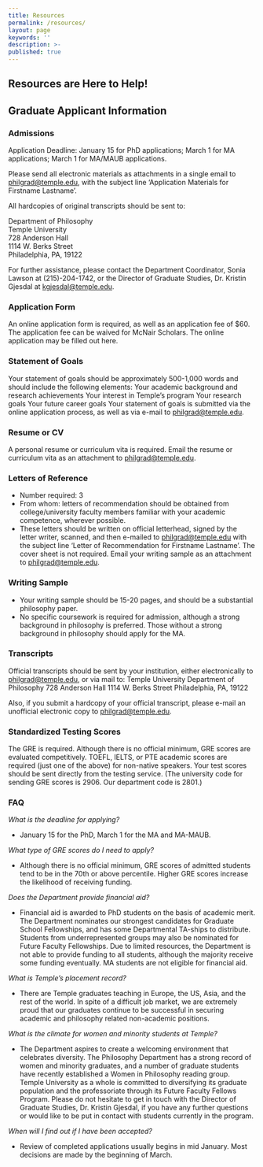 ```yaml
---
title: Resources
permalink: /resources/
layout: page
keywords: ''
description: >-
published: true
---
```

## Resources are Here to Help! 

## Graduate Applicant Information

### Admissions

Application Deadline: January 15 for PhD applications; March 1 for MA applications; March 1 for MA/MAUB applications.

Please send all electronic materials as attachments in a single email to [philgrad@temple.edu](philgrad@temple.edu), with the subject line ‘Application Materials for Firstname Lastname’.

All hardcopies of original transcripts should be sent to:

Department of Philosophy<br>
Temple University<br>
728 Anderson Hall<br>
1114 W. Berks Street<br>
Philadelphia, PA, 19122<br>

For further assistance, please contact the Department Coordinator, Sonia Lawson at (215)-204-1742, or the Director of Graduate Studies, Dr. Kristin Gjesdal at [kgjesdal@temple.edu](kgjesdal@temple.edu).

### Application Form

An online application form is required, as well as an application fee of $60. The application fee can be waived for McNair Scholars. The online application may be filled out here.

### Statement of Goals

Your statement of goals should be approximately 500-1,000 words and should include the following elements:
Your academic background and research achievements
Your interest in Temple’s program
Your research goals
Your future career goals
Your statement of goals is submitted via the online application process, as well as via e-mail to [philgrad@temple.edu](philgrad@temple.edu).

### Resume or CV

A personal resume or curriculum vita is required.
Email the resume or curriculum vita as an attachment to [philgrad@temple.edu](philgrad@temple.edu).

### Letters of Reference

- Number required: 3
- From whom: letters of recommendation should be obtained from college/university faculty members familiar with your academic competence, wherever possible.
- These letters should be written on official letterhead, signed by the letter writer, scanned, and then e-mailed to [philgrad@temple.edu](philgrad@temple.edu) with the subject line ‘Letter of Recommendation for Firstname Lastname’. The cover sheet is not required.
Email your writing sample as an attachment to [philgrad@temple.edu](philgrad@temple.edu).

### Writing Sample

- Your writing sample should be 15-20 pages, and should be a substantial philosophy paper.
- No specific coursework is required for admission, although a strong background in philosophy is preferred. Those without a strong background in philosophy should apply for the MA.

### Transcripts

Official transcripts should be sent by your institution, either electronically to [philgrad@temple.edu](philgrad@temple.edu), or via mail to:
Temple University
Department of Philosophy
728 Anderson Hall
1114 W. Berks Street
Philadelphia, PA, 19122

Also, if you submit a hardcopy of your official transcript, please e-mail an unofficial electronic copy to [philgrad@temple.edu](philgrad@temple.edu).

### Standardized Testing Scores

The GRE is required. Although there is no official minimum, GRE scores are evaluated competitively.
TOEFL, IELTS, or PTE academic scores are required (just one of the above) for non-native speakers.
Your test scores should be sent directly from the testing service. (The university code for sending GRE scores is 2906. Our department code is 2801.)

### FAQ

_What is the deadline for applying?_ 
- January 15 for the PhD, March 1 for the MA and MA-MAUB.

_What type of GRE scores do I need to apply?_
- Although there is no official minimum, GRE scores of admitted students tend to be in the 70th or above percentile. Higher GRE scores increase the likelihood of receiving funding.

_Does the Department provide financial aid?_
- Financial aid is awarded to PhD students on the basis of academic merit. The Department nominates our strongest candidates for Graduate School Fellowships, and has some Departmental TA-ships to distribute. Students from underrepresented groups may also be nominated for Future Faculty Fellowships. Due to limited resources, the Department is not able to provide funding to all students, although the majority receive some funding eventually. MA students are not eligible for financial aid.

_What is Temple’s placement record?_
- There are Temple graduates teaching in Europe, the US, Asia, and the rest of the world. In spite of a difficult job market, we are extremely proud that our graduates continue to be successful in securing academic and philosophy related non-academic positions.

_What is the climate for women and minority students at Temple?_
- The Department aspires to create a welcoming environment that celebrates diversity. The Philosophy Department has a strong record of women and minority graduates, and a number of graduate students have recently established a Women in Philosophy reading group. Temple University as a whole is committed to diversifying its graduate population and the professoriate through its Future Faculty Fellows Program. Please do not hesitate to get in touch with the Director of Graduate Studies, Dr. Kristin Gjesdal, if you have any further questions or would like to be put in contact with students currently in the program.

_When will I find out if I have been accepted?_
- Review of completed applications usually begins in mid January. Most decisions are made by the beginning of March.
